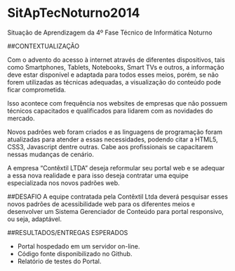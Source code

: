 SitApTecNoturno2014
===================

Situação de Aprendizagem da 4º Fase Técnico de Informática Noturno

##CONTEXTUALIZAÇÃO

 Com o advento do acesso à internet através de diferentes dispositivos, tais como Smartphones, Tablets, Notebooks,
 Smart TVs e outros, a informação deve estar disponível e adaptada para todos esses meios, porém, se não forem utilizadas 
 as técnicas adequadas, a visualização do conteúdo pode ficar comprometida.
 
Isso acontece com frequência nos websites de empresas que não possuem técnicos capacitados e qualificados 
para lidarem com as novidades do mercado.

Novos padrões web foram criados e as linguagens de programação foram atualizadas para atender a essas necessidades,
podendo citar a HTML5, CSS3, Javascript dentre outras. Cabe aos profissionais se capacitarem nessas mudanças de cenário.

A empresa “Contêxtil LTDA” deseja reformular seu portal web e se adequar a essa nova realidade e para isso deseja
contratar uma equipe especializada nos novos padrões web. 



##DESAFIO
A equipe contratada pela Contêxtil Ltda deverá pesquisar esses novos padrões de acessibilidade web para os diferentes 
meios e desenvolver um Sistema Gerenciador de Conteúdo para portal responsivo, ou seja, adaptável.   

##RESULTADOS/ENTREGAS ESPERADOS
* Portal hospedado em um servidor on-line. 
* Código fonte disponibilizado 
no Github.
* Relatório de testes do Portal.   
